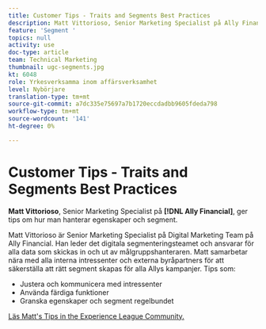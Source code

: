 ```yaml
---
title: Customer Tips - Traits and Segments Best Practices
description: Matt Vittorioso, Senior Marketing Specialist på Ally Financial, ger tips om hur man hanterar egenskaper och segment.
feature: 'Segment '
topics: null
activity: use
doc-type: article
team: Technical Marketing
thumbnail: ugc-segments.jpg
kt: 6048
role: Yrkesverksamma inom affärsverksamhet
level: Nybörjare
translation-type: tm+mt
source-git-commit: a7dc335e75697a7b1720eccdadbb9605fdeda798
workflow-type: tm+mt
source-wordcount: '141'
ht-degree: 0%

---
```



# Customer Tips - Traits and Segments Best Practices

**Matt Vittorioso**, Senior Marketing Specialist på  **[!DNL Ally Financial]**, ger tips om hur man hanterar egenskaper och segment.

Matt Vittorioso är Senior Marketing Specialist på Digital Marketing Team på Ally Financial. Han leder det digitala segmenteringsteamet och ansvarar för alla data som skickas in och ut av målgruppshanteraren. Matt samarbetar nära med alla interna intressenter och externa byråpartners för att säkerställa att rätt segment skapas för alla Allys kampanjer. Tips som:

* Justera och kommunicera med intressenter
* Använda färdiga funktioner
* Granska egenskaper och segment regelbundet

[Läs Matt&#39;s Tips in the Experience League Community.](https://experienceleaguecommunities.adobe.com/t5/adobe-audience-manager-blogs/traits-and-segments-best-practices/ba-p/367729)
